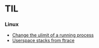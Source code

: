 # TIL

### Linux

- [Change the ulimit of a running process](linux/change-ulimit-of-a-running-process.md)
- [Userspace stacks from ftrace](linux/userspace-stacks-from-ftrace.md)
